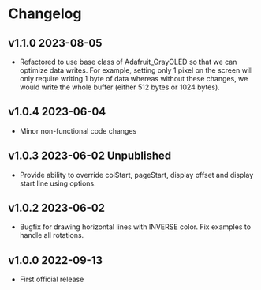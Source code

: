 # Changelog

## v1.1.0 2023-08-05

- Refactored to use base class of Adafruit_GrayOLED so that we can optimize data writes.
  For example, setting only 1 pixel on the screen will only require writing 1 byte of data whereas
  without these changes, we would write the whole buffer (either 512 bytes or 1024 bytes).

## v1.0.4 2023-06-04

- Minor non-functional code changes

## v1.0.3 2023-06-02 Unpublished

- Provide ability to override colStart, pageStart, display offset and display start line using options.

## v1.0.2 2023-06-02

- Bugfix for drawing horizontal lines with INVERSE color.  Fix examples to handle all rotations.

## v1.0.0 2022-09-13

- First official release